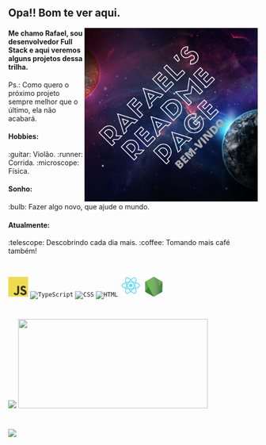 <h2>Opa!! Bom te ver aqui.</h2>
<img align="right" width=350 src="./assets/perfil-github.png" />
<h4> Me chamo Rafael, sou desenvolvedor Full Stack e aqui veremos alguns projetos dessa trilha.</h4>
<p> Ps.: Como quero o próximo projeto sempre melhor que o último, ela não acabará.</p>
<h4>Hobbies:</h4>
<p>:guitar: Violão. :runner: Corrida. :microscope: Física.</p>
<h4>Sonho:</h4>
<p>:bulb: Fazer algo novo, que ajude o mundo.</p>
<h4>Atualmente:</h4>
<p>:telescope: Descobrindo cada dia mais. :coffee: Tomando mais café também!</p>
<h1></h1>
<code><img alt="JavaScript" title="JavScript" height="40" src="https://raw.githubusercontent.com/github/explore/80688e429a7d4ef2fca1e82350fe8e3517d3494d/topics/javascript/javascript.png"></code>
<code><img alt="TypeScript" title="TypeScript" height="40" src="https://user-images.githubusercontent.com/38081852/87239831-f8f7b100-c3e9-11ea-92df-5d7c8c4458d2.png"></code>
<code><img alt="CSS" title="CSS" height="50" src="https://user-images.githubusercontent.com/38081852/87240029-0f067100-c3ec-11ea-8075-74e821ece9c0.png"></code>
<code><img alt="HTML" title="HTML" height="50" src="https://user-images.githubusercontent.com/38081852/87240030-0f9f0780-c3ec-11ea-8370-829ea755b6e9.png"></code>
<code><img alt="React / React Native" title="React / React Native" height="45" src="https://raw.githubusercontent.com/github/explore/80688e429a7d4ef2fca1e82350fe8e3517d3494d/topics/react/react.png"></code>
<code><img alt="NodeJS" title="NodeJS" height="40" src="https://raw.githubusercontent.com/github/explore/80688e429a7d4ef2fca1e82350fe8e3517d3494d/topics/nodejs/nodejs.png"></code>
<h1></h1>
<div align="top">
<img height="auto" width="455" src="https://github-readme-stats.vercel.app/api?username=rafael-f&show_icons=true&theme=dracula&include_all_commits=true&count_private=true"/>
<img height="180" width="383" src="https://github-readme-stats.vercel.app/api/top-langs/?username=rafael-f&layout=compact&langs_count=16&theme=dracula"/>
<div>
  <h1></h1>
  <a href="https://www.linkedin.com/in/rafael-fe/" target="_blank"><img src="https://img.shields.io/badge/-LinkedIn-%230077B5?style=for-the-badge&logo=linkedin&logoColor=white" target="_blank"></a> 
 
